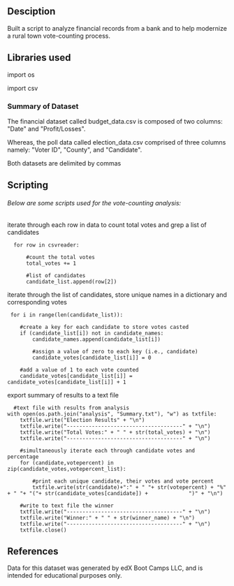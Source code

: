 ## Desciption
Built a script to analyze financial records from a bank and to help modernize a rural town vote-counting process.

## Libraries used
  import os
  
  import csv
  
### Summary of Dataset

The financial dataset called budget_data.csv is composed of two columns: "Date" and "Profit/Losses".

Whereas, the poll data called election_data.csv comprised of three columns namely: "Voter ID", "County", and "Candidate". 

Both datasets are delimited by commas

## Scripting
###### Below are some scripts used for the vote-counting analysis:

iterate through each row in data to count total votes and grep a list of candidates

      for row in csvreader:

          #count the total votes
          total_votes += 1

          #list of candidates
          candidate_list.append(row[2])
          
 iterate through the list of candidates, store unique names in a dictionary and corresponding votes
 
     for i in range(len(candidate_list)):
        
        #create a key for each candidate to store votes casted
        if (candidate_list[i]) not in candidate_names:
            candidate_names.append(candidate_list[i])
            
            #assign a value of zero to each key (i.e., candidate)
            candidate_votes[candidate_list[i]] = 0

        #add a value of 1 to each vote counted
        candidate_votes[candidate_list[i]] = candidate_votes[candidate_list[i]] + 1  
        
  export summary of results to a text file
  
      #text file with results from analysis
    with open(os.path.join("analysis", "Summary.txt"), "w") as txtfile:
        txtfile.write("Election Results" + "\n")
        txtfile.write("-------------------------------------" + "\n")
        txtfile.write("Total Votes:" + " " + str(total_votes) + "\n")
        txtfile.write("-------------------------------------" + "\n")

        #simultaneously iterate each through candidate votes and percentage
        for (candidate,votepercent) in zip(candidate_votes,votepercent_list):

            #print each unique candidate, their votes and vote percent
            txtfile.write(str(candidate)+":" + " "+ str(votepercent) + "%" + " "+ "("+ str(candidate_votes[candidate]) +             ")" + "\n")

        #write to text file the winner
        txtfile.write("-------------------------------------" + "\n")
        txtfile.write("Winner:" + " " + str(winner_name) + "\n")
        txtfile.write("-------------------------------------" + "\n")
        txtfile.close()

## References
Data for this dataset was generated by edX Boot Camps LLC, and is intended for educational purposes only.

